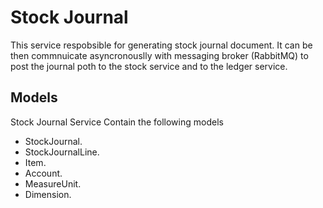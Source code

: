 # Stock Journal

This service respobsible for generating stock journal document. It can be then commnuicate asyncronouslly with messaging broker (RabbitMQ) to post the journal poth to the stock service and to the ledger service.

## Models

Stock Journal Service Contain the following models
- StockJournal.
- StockJournalLine.
- Item.
- Account.
- MeasureUnit.
- Dimension.
